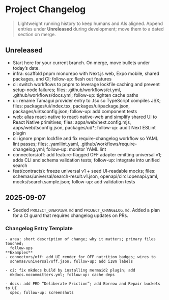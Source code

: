 # Project Changelog

> Lightweight running history to keep humans and AIs aligned. Append entries
> under **Unreleased** during development; move them to a dated section on
> merge.

## Unreleased

- Start here for your current branch. On merge, move bullets under today’s
  date.
- infra: scaffold pnpm monorepo with Next.js web, Expo mobile, shared packages, and CI; follow-up: flesh out features
- ci: switch workflows to pnpm to leverage lockfile caching and prevent setup-node failures; files: .github/workflows/ci.yml, .github/workflows/docs.yml; follow-up: tighten cache paths
- ui: rename Tamagui provider entry to .tsx so TypeScript compiles JSX; files: packages/ui/index.tsx, packages/ui/package.json, packages/ui/tsconfig.json; follow-up: add component tests
- web: alias react-native to react-native-web and simplify shared UI to React Native primitives; files: apps/web/next.config.mjs, apps/web/tsconfig.json, packages/ui/\*; follow-up: audit Next ESLint plugin
- ci: ignore pnpm lockfile and fix require-changelog workflow so YAML lint passes; files: .yamllint.yaml, .github/workflows/require-changelog.yml; follow-up: monitor YAML lint
- connectors/off: add feature-flagged OFF adapter emitting universal v1; adds CLI and schema validation tests; follow-up: integrate into unified search
- feat(contracts): freeze universal v1 + seed UI-readable mocks; files: schemas/universal/search-result.v1.json, openapi/circl.openapi.yaml, mocks/search.sample.json; follow-up: add validation tests

## 2025-09-07

- Seeded `PROJECT_OVERVIEW.md` and `PROJECT_CHANGELOG.md`. Added a plan for a
  CI guard that requires changelog updates on PRs.

### Changelog Entry Template

```text
- area: short description of change; why it matters; primary files touched;
  follow-ups
**Examples**
- connectors/off: add UI render for OFF nutrition badges; wires to
  schemas/universal/off.json; follow-up: add i18n labels

- ci: fix mkdocs build by installing mermaid2 plugin; add
  mkdocs.nocommitters.yml; follow-up: cache deps

- docs: add PRD “Deliberate Friction”; add Borrow and Repair buckets to UI
  spec; follow-up: screenshots
```
